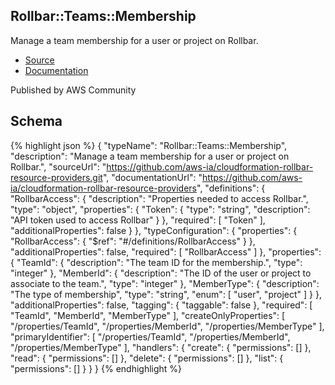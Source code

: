 
## Rollbar::Teams::Membership

Manage a team membership for a user or project on Rollbar.

- [Source](https:&#x2F;&#x2F;github.com&#x2F;aws-ia&#x2F;cloudformation-rollbar-resource-providers.git) 
- [Documentation]()

Published by AWS Community

## Schema
{% highlight json %}
{
    "typeName": "Rollbar::Teams::Membership",
    "description": "Manage a team membership for a user or project on Rollbar.",
    "sourceUrl": "https://github.com/aws-ia/cloudformation-rollbar-resource-providers.git",
    "documentationUrl": "https://github.com/aws-ia/cloudformation-rollbar-resource-providers",
    "definitions": {
        "RollbarAccess": {
            "description": "Properties needed to access Rollbar.",
            "type": "object",
            "properties": {
                "Token": {
                    "type": "string",
                    "description": "API token used to access Rollbar"
                }
            },
            "required": [
                "Token"
            ],
            "additionalProperties": false
        }
    },
    "typeConfiguration": {
        "properties": {
            "RollbarAccess": {
                "$ref": "#/definitions/RollbarAccess"
            }
        },
        "additionalProperties": false,
        "required": [
            "RollbarAccess"
        ]
    },
    "properties": {
        "TeamId": {
            "description": "The team ID for the membership.",
            "type": "integer"
        },
        "MemberId": {
            "description": "The ID of the user or project to associate to the team.",
            "type": "integer"
        },
        "MemberType": {
            "description": "The type of membership",
            "type": "string",
            "enum": [
                "user",
                "project"
            ]
        }
    },
    "additionalProperties": false,
    "tagging": {
        "taggable": false
    },
    "required": [
        "TeamId",
        "MemberId",
        "MemberType"
    ],
    "createOnlyProperties": [
        "/properties/TeamId",
        "/properties/MemberId",
        "/properties/MemberType"
    ],
    "primaryIdentifier": [
        "/properties/TeamId",
        "/properties/MemberId",
        "/properties/MemberType"
    ],
    "handlers": {
        "create": {
            "permissions": []
        },
        "read": {
            "permissions": []
        },
        "delete": {
            "permissions": []
        },
        "list": {
            "permissions": []
        }
    }
}
{% endhighlight %}
